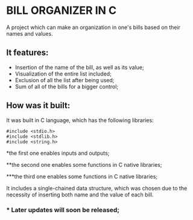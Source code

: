 # BILL ORGANIZER IN C

A project which can make an organization in one's bills based on their names and values. 

## It features:

- Insertion of the name of the bill, as well as its value; 
- Visualization of the entire list included; 
- Exclusion of all the list after being used;
- Sum of all of the bills for a bigger control; 

## How was it built:

It was built in C language, which has the following libraries:

```
#include <stdio.h>
#include <stdlib.h>
#include <string.h>
```
*the first one enables inputs and outputs;

**the second one enables some functions in C native libraries;

***the third one enables some functions in C native libraries;

It includes a single-chained data structure, which was chosen due to the necessity of inserting both name and the value of each bill. 

### * Later updates will soon be released;